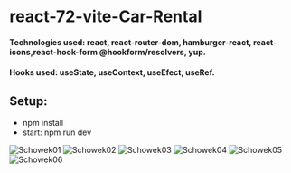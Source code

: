 # react-72-vite-Car-Rental

#### Technologies used: react, react-router-dom, hamburger-react, react-icons,react-hook-form @hookform/resolvers, yup.
#### Hooks used: useState, useContext, useEfect, useRef.
## Setup:
* npm install
* start: npm run dev


![Schowek01](https://user-images.githubusercontent.com/61388692/230795614-e365bf5d-efb0-4aa0-a705-df186c8ee14f.png)
![Schowek02](https://user-images.githubusercontent.com/61388692/230795627-10ec47a1-7fd7-4a91-972b-eab02231f6f7.png)
![Schowek03](https://user-images.githubusercontent.com/61388692/230795646-cbb0333c-7ee4-43d7-a76e-460f18c4d52f.png)
![Schowek04](https://user-images.githubusercontent.com/61388692/230795659-eba507af-638f-4116-80ec-6a721f5556af.png)
![Schowek05](https://user-images.githubusercontent.com/61388692/230795664-9d1ed774-4680-4e30-9c62-c08a59a6be5f.png)
![Schowek06](https://user-images.githubusercontent.com/61388692/230795667-c025061e-8a72-489c-9a5e-48e6d09ea255.png)
